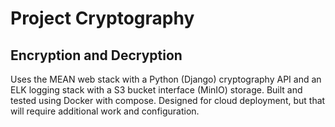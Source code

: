 # Project Cryptography

## Encryption and Decryption

Uses the MEAN web stack with a Python (Django) cryptography API and an ELK logging stack with a S3 bucket interface (MinIO) storage. Built and tested using Docker with compose. Designed for cloud deployment, but that will require additional work and configuration.
